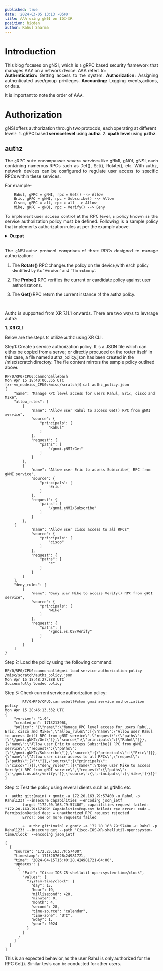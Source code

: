 ```yaml
---
published: true
date: '2024-03-05 13:13 -0500'
title: AAA using gNSI on IOX-XR
position: hidden
author: Rahul Sharma
---
```


# Introduction

<p align="justify">This blog focuses on gNSI, which is a gRPC based security framework that manages AAA on a network device. AAA refers to:
<br>
  <b>Authentication:</b> Getting access to the system.
  <b>Authorization:</b> Assigning authenticated user/group privileges.
  <b>Accounting:</b> Logging events,actions, or data.
</p> 

It is important to note the order of AAA. 
  
# Authorization
	
gNSI offers authorization through two protocols, each operating at different levels:
	1. gRPC based <b>service level</b> using <b>authz</b>.
    2. <b>xpath level</b> using <b>pathz</b>. </p>
    
## authz

<p align="justify">The gRPC suite encompasses several services like gNMI, gNOI, gNSI, each containing numerous RPCs such as Get(), Set(), Rotate(), etc. With authz, network devices can be configured to regulate user access to specific RPCs within these services.</p>

For example- 

        Rahul, gRPC = gNMI, rpc = Get() --> Allow
		Eric, gRPC = gNMI, rpc = Subscribe() --> Allow
      	Cisco, gRPC = all, rpc = all --> Allow
     	Mike, gRPC = gNOI, rpc = Verify() --> Deny

<p align="justify">To implement user access control at the RPC level, a policy known as the service authorization policy must be defined. Following is a sample policy that implements authorization rules as per the example above.</p> 

<details>
  <summary><b>Output</b></summary>
  <script src="https://gist.github.com/rahusha7/25547d750f6de94a071624a914c33f02.js"></script>
</details>
 
<p align="justify"> The gNSI.authz protocol comprises of three RPCs designed to manage authorization: </p>
		
1. The <b>Rotate()</b> RPC changes the policy on the device,with each policy dentified by its 'Version' and 'Timestamp'.
		
2. The <b>Probe()</b> RPC verifies the current or candidate policy against user authorizations. 

		
3. The <b>Get()</b> RPC return the current instance of the authz policy.

 
<p align="justify">Authz is supported from XR 7.11.1 onwards. There are two ways to leverage authz:</p>

<b> 1. XR CLI </b>

Below are the steps to utilize authz using XR CLI.


Step1: Create a service authorization policy. It is a JSON file which can either be copied from a server, or directly produced on the router itself. In this case, a file named authz_policy.json has been created in the /misc/scratch directory. The file content mirrors the sample policy outlined above.

```
RP/0/RP0/CPU0:cannonball#bash
Mon Apr 15 18:40:06.555 UTC
[xr-vm_nodeios_CPU0:/misc/scratch]$ cat authz_policy.json
{
    "name": "Manage RPC level access for users Rahul, Eric, cisco and Mike",
    "allow_rules": [
        {
            "name": "Allow user Rahul to access Get() RPC from gNMI service",
            "source": {
                "principals": [
                    "Rahul"
                ]
            },
            "request": {
                "paths": [
                    "/gnmi.gNMI/Get"
                ]
            }
        },
        {
            "name": "Allow user Eric to access Subscribe() RPC from gNMI service",
            "source": {
                "principals": [
                    "Eric"
                ]
            },
            "request": {
                "paths": [
                    "/gnmi.gNMI/Subscribe"
                ]
            }
        },
	{
            "name": "Allow user cisco access to all RPCs",
            "source": {
                "principals": [
                    "cisco"
                ]
            },
            "request": {
                "paths": [
                    "*"
                ]
            }
        }
    ],
    "deny_rules": [
        {
            "name": "Deny user Mike to access Verify() RPC from gNOI service",
            "source": {
                "principals": [
                    "Mike"
                ]
            },
            "request": {
                "paths": [
                    "/gnoi.os.OS/Verify"
                ]
            }
        }
    ]
}
```

Step 2: Load the policy using the following command:

```
RP/0/RP0/CPU0:cannonball#gnsi load service authorization policy /misc/scratch/authz_policy.json
Mon Apr 15 18:48:27.288 UTC
Successfully loaded policy
```

Step 3: Check current service authorization policy:

```
		RP/0/RP0/CPU0:cannonball#show gnsi service authorization policy
Mon Apr 15 20:46:13.332 UTC
{
    "version": "1.0",
    "created_on": 1713213968,
    "policy": "{\"name\":\"Manage RPC level access for users Rahul, Eric, cisco and Mike\",\"allow_rules\":[{\"name\":\"Allow user Rahul to access Get() RPC from gNMI service\",\"request\":{\"paths\":[\"\/gnmi.gNMI\/Get\"]},\"source\":{\"principals\":[\"Rahul\"]}},{\"name\":\"Allow user Eric to access Subscribe() RPC from gNMI service\",\"request\":{\"paths\":[\"\/gnmi.gNMI\/Subscribe\"]},\"source\":{\"principals\":[\"Eric\"]}},{\"name\":\"Allow user cisco access to all RPCs\",\"request\":{\"paths\":[\"*\"]},\"source\":{\"principals\":[\"cisco\"]}}],\"deny_rules\":[{\"name\":\"Deny user Mike to access Verify() RPC from gNOI service\",\"request\":{\"paths\":[\"\/gnoi.os.OS\/Verify\"]},\"source\":{\"principals\":[\"Mike\"]}}]}"
}
```

Step 4: Test the policy using several clients such as gNMIc etc.

```
➜  authz git:(main) ✗ gnmic -a 172.20.163.79:57400 -u Rahul -p Rahul123! --insecure capabilities --encoding json_ietf
		target "172.20.163.79:57400", capabilities request failed: "172.20.163.79:57400" CapabilitiesRequest failed: rpc error: code = PermissionDenied desc = unauthorized RPC request rejected
		Error: one or more requests failed
		
		➜  authz git:(main) ✗ gnmic -a 172.20.163.79:57400 -u Rahul -p Rahul123! --insecure get --path 'Cisco-IOS-XR-shellutil-oper:system-time/clock' --encoding json_ietf

[
  {
    "source": "172.20.163.79:57400",
    "timestamp": 1713207628424981721,
    "time": "2024-04-15T15:00:28.424981721-04:00",
    "updates": [
      {
        "Path": "Cisco-IOS-XR-shellutil-oper:system-time/clock",
        "values": {
          "system-time/clock": {
            "day": 15,
            "hour": 19,
            "millisecond": 420,
            "minute": 0,
            "month": 4,
            "second": 28,
            "time-source": "calendar",
            "time-zone": "UTC",
            "wday": 1,
            "year": 2024
          }
        }
      }
    ]
  }
]
```
This is an expected behavior, as the user Rahul is only authorized for the RPC Get(). Similar tests can be conducted for other users.
